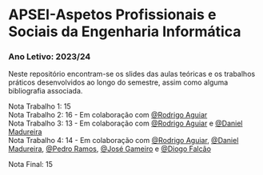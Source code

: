 # APSEI-Aspetos Profissionais e Sociais da Engenharia Informática
### Ano Letivo: 2023/24

Neste repositório encontram-se os slides das aulas teóricas e os trabalhos práticos desenvolvidos ao longo do semestre, assim como alguma bibliografia associada. 

Nota Trabalho 1: 15 <br/>
Nota Trabalho 2: 16 - Em colaboração com [@Rodrigo Aguiar](https://github.com/FiNeX96) <br/>
Nota Trabalho 3: 13 - Em colaboração com [@Rodrigo Aguiar](https://github.com/FiNeX96) e [@Daniel Madureira](https://github.com/Dan1m4D) <br/>
Nota Trabalho 4: 14 - Em colaboração com [@Rodrigo Aguiar](https://github.com/FiNeX96), [@Daniel Madureira](https://github.com/Dan1m4D), [@Pedro Ramos](https://github.com/P-Ramos16), [@José Gameiro](https://github.com/zegameiro) e [@Diogo Falcão](https://github.com/falcaodiogo) <br/>

Nota Final: 15
